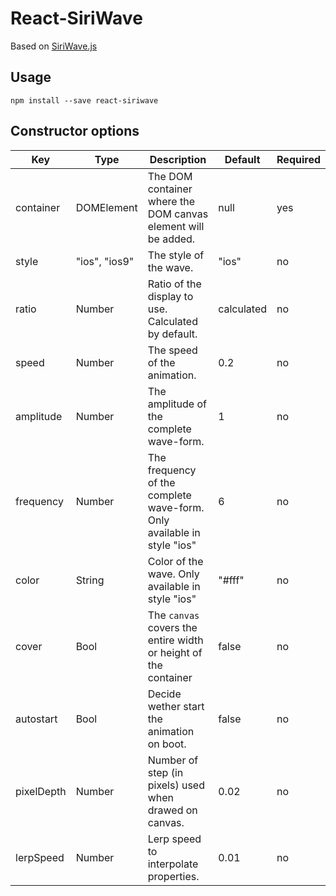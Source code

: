# React-SiriWave
Based on [SiriWave.js](http://kopiro.github.io/siriwave/)

## Usage
```
npm install --save react-siriwave
```
## Constructor options

| Key        | Type          | Description                                                            | Default    | Required |
| ---------- | ------------- | ---------------------------------------------------------------------- | ---------- | -------- |
| container  | DOMElement    | The DOM container where the DOM canvas element will be added.          | null       | yes      |
| style      | "ios", "ios9" | The style of the wave.                                                 | "ios"      | no       |
| ratio      | Number        | Ratio of the display to use. Calculated by default.                    | calculated | no       |
| speed      | Number        | The speed of the animation.                                            | 0.2        | no       |
| amplitude  | Number        | The amplitude of the complete wave-form.                               | 1          | no       |
| frequency  | Number        | The frequency of the complete wave-form. Only available in style "ios" | 6          | no       |
| color      | String        | Color of the wave. Only available in style "ios"                       | "#fff"     | no       |
| cover      | Bool          | The `canvas` covers the entire width or height of the container        | false      | no       |
| autostart  | Bool          | Decide wether start the animation on boot.                             | false      | no       |
| pixelDepth | Number        | Number of step (in pixels) used when drawed on canvas.                 | 0.02       | no       |
| lerpSpeed  | Number        | Lerp speed to interpolate properties.                                  | 0.01       | no       |